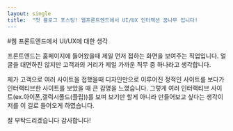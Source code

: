 ```yaml
---
layout: single
title:  "첫 블로그 포스팅! 웹프론트엔드에서 UI/UX 인터랙션 꿈나무 입니다!
---
```


#웹 프론트엔드에서 UI/UX에 대한 생각

프론트엔드는 홈페이지에 들어왔을때 제일 먼저 접하는 화면을 보여주는 직업입니다.
얼굴을 대면하진 않지만 고객과의 거리가 제일 가까운 직무 중 하나라고 생각합니다.

제가 고객으로 여러 사이트을 접했을때 디자인만으로 이루어진 정적인 사이트를
보다가 인터랙티브한 사이트를 보았을 때 큰 감명을 느꼈습니다. 그렇게 여러
인터랙티브 사이트(ex.아이폰,갤럭시폴드(플립))를 보며 보기만 할게 아니라
만들어보고 싶다는 생각이 저를 이 길로 들어오게 하였습니다.

잘 부탁드리겠습니다 감사합니다!
